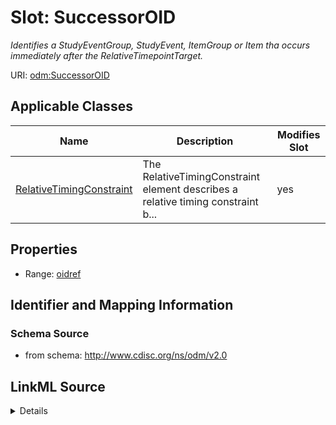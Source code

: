 # Slot: SuccessorOID


_Identifies a StudyEventGroup, StudyEvent, ItemGroup or Item tha occurs immediately after the RelativeTimepointTarget._



URI: [odm:SuccessorOID](http://www.cdisc.org/ns/odm/v2.0/SuccessorOID)



<!-- no inheritance hierarchy -->




## Applicable Classes

| Name | Description | Modifies Slot |
| --- | --- | --- |
[RelativeTimingConstraint](RelativeTimingConstraint.md) | The RelativeTimingConstraint element describes a relative timing constraint b... |  yes  |







## Properties

* Range: [oidref](oidref.md)





## Identifier and Mapping Information







### Schema Source


* from schema: http://www.cdisc.org/ns/odm/v2.0




## LinkML Source

<details>
```yaml
name: SuccessorOID
description: Identifies a StudyEventGroup, StudyEvent, ItemGroup or Item tha occurs
  immediately after the RelativeTimepointTarget.
from_schema: http://www.cdisc.org/ns/odm/v2.0
rank: 1000
alias: SuccessorOID
domain_of:
- RelativeTimingConstraint
range: oidref

```
</details>